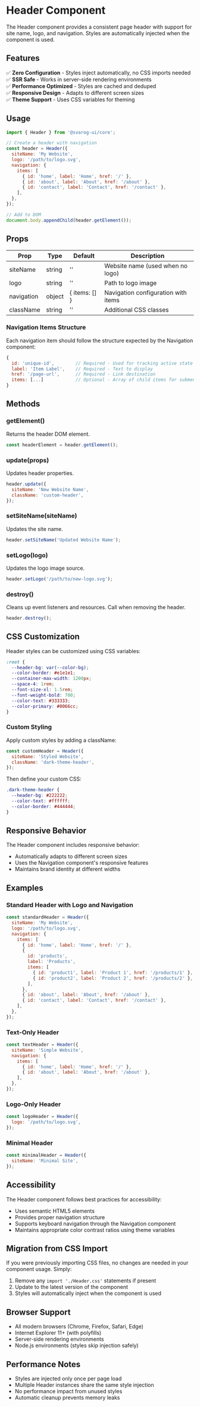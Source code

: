# Header Component

The Header component provides a consistent page header with support for site name, logo, and navigation. Styles are automatically injected when the component is used.

## Features

✅ **Zero Configuration** - Styles inject automatically, no CSS imports needed  
✅ **SSR Safe** - Works in server-side rendering environments  
✅ **Performance Optimized** - Styles are cached and deduped  
✅ **Responsive Design** - Adapts to different screen sizes  
✅ **Theme Support** - Uses CSS variables for theming

## Usage

```javascript
import { Header } from '@svarog-ui/core';

// Create a header with navigation
const header = Header({
  siteName: 'My Website',
  logo: '/path/to/logo.svg',
  navigation: {
    items: [
      { id: 'home', label: 'Home', href: '/' },
      { id: 'about', label: 'About', href: '/about' },
      { id: 'contact', label: 'Contact', href: '/contact' },
    ],
  },
});

// Add to DOM
document.body.appendChild(header.getElement());
```

## Props

| Prop       | Type   | Default       | Description                         |
| ---------- | ------ | ------------- | ----------------------------------- |
| siteName   | string | ''            | Website name (used when no logo)    |
| logo       | string | ''            | Path to logo image                  |
| navigation | object | { items: [] } | Navigation configuration with items |
| className  | string | ''            | Additional CSS classes              |

### Navigation Items Structure

Each navigation item should follow the structure expected by the Navigation component:

```javascript
{
  id: 'unique-id',        // Required - Used for tracking active state
  label: 'Item Label',    // Required - Text to display
  href: '/page-url',      // Required - Link destination
  items: [...]            // Optional - Array of child items for submenus
}
```

## Methods

### getElement()

Returns the header DOM element.

```javascript
const headerElement = header.getElement();
```

### update(props)

Updates header properties.

```javascript
header.update({
  siteName: 'New Website Name',
  className: 'custom-header',
});
```

### setSiteName(siteName)

Updates the site name.

```javascript
header.setSiteName('Updated Website Name');
```

### setLogo(logo)

Updates the logo image source.

```javascript
header.setLogo('/path/to/new-logo.svg');
```

### destroy()

Cleans up event listeners and resources. Call when removing the header.

```javascript
header.destroy();
```

## CSS Customization

Header styles can be customized using CSS variables:

```css
:root {
  --header-bg: var(--color-bg);
  --color-border: #e1e1e1;
  --container-max-width: 1200px;
  --space-4: 1rem;
  --font-size-xl: 1.5rem;
  --font-weight-bold: 700;
  --color-text: #333333;
  --color-primary: #0066cc;
}
```

### Custom Styling

Apply custom styles by adding a className:

```javascript
const customHeader = Header({
  siteName: 'Styled Website',
  className: 'dark-theme-header',
});
```

Then define your custom CSS:

```css
.dark-theme-header {
  --header-bg: #222222;
  --color-text: #ffffff;
  --color-border: #444444;
}
```

## Responsive Behavior

The Header component includes responsive behavior:

- Automatically adapts to different screen sizes
- Uses the Navigation component's responsive features
- Maintains brand identity at different widths

## Examples

### Standard Header with Logo and Navigation

```javascript
const standardHeader = Header({
  siteName: 'My Website',
  logo: '/path/to/logo.svg',
  navigation: {
    items: [
      { id: 'home', label: 'Home', href: '/' },
      {
        id: 'products',
        label: 'Products',
        items: [
          { id: 'product1', label: 'Product 1', href: '/products/1' },
          { id: 'product2', label: 'Product 2', href: '/products/2' },
        ],
      },
      { id: 'about', label: 'About', href: '/about' },
      { id: 'contact', label: 'Contact', href: '/contact' },
    ],
  },
});
```

### Text-Only Header

```javascript
const textHeader = Header({
  siteName: 'Simple Website',
  navigation: {
    items: [
      { id: 'home', label: 'Home', href: '/' },
      { id: 'about', label: 'About', href: '/about' },
    ],
  },
});
```

### Logo-Only Header

```javascript
const logoHeader = Header({
  logo: '/path/to/logo.svg',
});
```

### Minimal Header

```javascript
const minimalHeader = Header({
  siteName: 'Minimal Site',
});
```

## Accessibility

The Header component follows best practices for accessibility:

- Uses semantic HTML5 elements
- Provides proper navigation structure
- Supports keyboard navigation through the Navigation component
- Maintains appropriate color contrast ratios using theme variables

## Migration from CSS Import

If you were previously importing CSS files, no changes are needed in your component usage. Simply:

1. Remove any `import './Header.css'` statements if present
2. Update to the latest version of the component
3. Styles will automatically inject when the component is used

## Browser Support

- All modern browsers (Chrome, Firefox, Safari, Edge)
- Internet Explorer 11+ (with polyfills)
- Server-side rendering environments
- Node.js environments (styles skip injection safely)

## Performance Notes

- Styles are injected only once per page load
- Multiple Header instances share the same style injection
- No performance impact from unused styles
- Automatic cleanup prevents memory leaks
